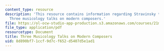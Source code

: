```yaml
---
content_type: resource
description: 'This resource contains information regarding Stravinsky to the present:
  Three musicology talks on modern composers.'
file: https://ol-ocw-studio-app-production.s3.amazonaws.com/courses/21m-260-stravinsky-to-the-present-spring-2016/8d890bf71ccf9d7cf652d5407d5e1ad1_MIT21M_260S16_3Musicology.pdf
file_type: application/pdf
resourcetype: Document
title: Three Musicology Talks on Modern Composers
uid: 8d890bf7-1ccf-9d7c-f652-d5407d5e1ad1
---
```

